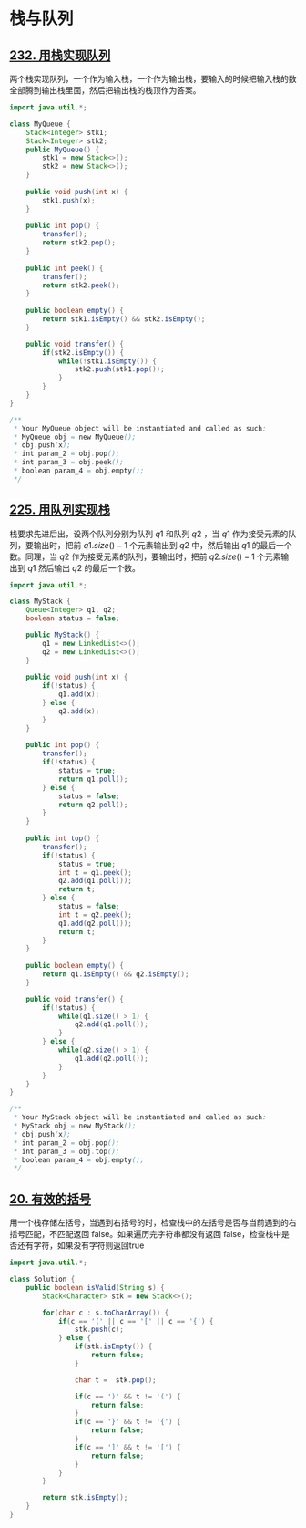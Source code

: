 # 栈与队列

## [232. 用栈实现队列](https://leetcode.cn/problems/implement-queue-using-stacks/)

两个栈实现队列，一个作为输入栈，一个作为输出栈，要输入的时候把输入栈的数全部腾到输出栈里面，然后把输出栈的栈顶作为答案。

```java
import java.util.*;

class MyQueue {
    Stack<Integer> stk1;
    Stack<Integer> stk2;
    public MyQueue() {
        stk1 = new Stack<>();
        stk2 = new Stack<>();
    }
    
    public void push(int x) {
        stk1.push(x);
    }
    
    public int pop() {
        transfer();
        return stk2.pop();
    }
    
    public int peek() {
        transfer();
        return stk2.peek();
    }
    
    public boolean empty() {
        return stk1.isEmpty() && stk2.isEmpty();
    }

    public void transfer() {
        if(stk2.isEmpty()) {
            while(!stk1.isEmpty()) {
                stk2.push(stk1.pop());
            }
        }
    }
}

/**
 * Your MyQueue object will be instantiated and called as such:
 * MyQueue obj = new MyQueue();
 * obj.push(x);
 * int param_2 = obj.pop();
 * int param_3 = obj.peek();
 * boolean param_4 = obj.empty();
 */
```

## [225. 用队列实现栈](https://leetcode.cn/problems/implement-stack-using-queues/)

栈要求先进后出，设两个队列分别为队列 $q1$ 和队列 $q2$ ，当 $q1$ 作为接受元素的队列，要输出时，把前 $q1.size() - 1$ 个元素输出到 $q2$ 中，然后输出 $q1$ 的最后一个数。同理，当 $q2$ 作为接受元素的队列，要输出时，把前 $q2.size() - 1$ 个元素输出到 $q1$ 然后输出 $q2$ 的最后一个数。

```java
import java.util.*;

class MyStack {
    Queue<Integer> q1, q2;
    boolean status = false;

    public MyStack() {
        q1 = new LinkedList<>();    
        q2 = new LinkedList<>();
    }
    
    public void push(int x) {
        if(!status) {
            q1.add(x);
        } else {
            q2.add(x);
        }
    }
    
    public int pop() {
        transfer();
        if(!status) {
            status = true;
            return q1.poll();
        } else {
            status = false;
            return q2.poll();
        }
    }
    
    public int top() {
        transfer();
        if(!status) {
            status = true;
            int t = q1.peek();
            q2.add(q1.poll());
            return t;
        } else {
            status = false;
            int t = q2.peek();
            q1.add(q2.poll());
            return t;
        }
    }
    
    public boolean empty() {
        return q1.isEmpty() && q2.isEmpty();
    }

    public void transfer() {
        if(!status) {
            while(q1.size() > 1) {
                q2.add(q1.poll());
            }
        } else {
            while(q2.size() > 1) {
                q1.add(q2.poll());
            }
        }
    }
}

/**
 * Your MyStack object will be instantiated and called as such:
 * MyStack obj = new MyStack();
 * obj.push(x);
 * int param_2 = obj.pop();
 * int param_3 = obj.top();
 * boolean param_4 = obj.empty();
 */
```


## [20. 有效的括号](https://leetcode.cn/problems/valid-parentheses/)

用一个栈存储左括号，当遇到右括号的时，检查栈中的左括号是否与当前遇到的右括号匹配，不匹配返回 false。如果遍历完字符串都没有返回 false，检查栈中是否还有字符，如果没有字符则返回true

```java
import java.util.*;

class Solution {
    public boolean isValid(String s) {
        Stack<Character> stk = new Stack<>();

        for(char c : s.toCharArray()) {
            if(c == '(' || c == '[' || c == '{') {
                stk.push(c);
            } else {
                if(stk.isEmpty()) {
                    return false;
                }

                char t =  stk.pop();

                if(c == ')' && t != '(') {
                    return false;
                }
                if(c == '}' && t != '{') {
                    return false;
                }
                if(c == ']' && t != '[') {
                    return false;
                }
            } 
        }   

        return stk.isEmpty();
    }
}
```

